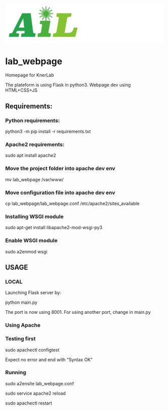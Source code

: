 ![plot](staticFiles/assets/AIL_logo.png)
# lab_webpage
Homepage for KnerLab

The plateform is using Flask in python3.
Webpage dev using HTML+CSS+JS

## Requirements:

### Python requirements:
python3 -m pip install -r requirements.txt

### Apache2 requirements:
sudo apt install apache2

### Move the project folder into apache dev env
mv lab_webpage /var/www/

### Move configuration file into apache dev env
cp lab_webpage/lab_webpage.conf /etc/apache2/sites_available

### Installing WSGI module
sudo apt-get install libapache2-mod-wsgi-py3

### Enable WSGI module
sudo a2enmod wsgi


## USAGE

### LOCAL
Launching Flask server by:
   
python main.py

The port is now using 8001. For using another port, change in main.py


### Using Apache

### Testing first
sudo apachectl configtest  

Expect no error and end with "Syntax OK"

### Running
sudo a2ensite lab_webpage.conf

sudo service apache2 reload

sudo apachectl restart
